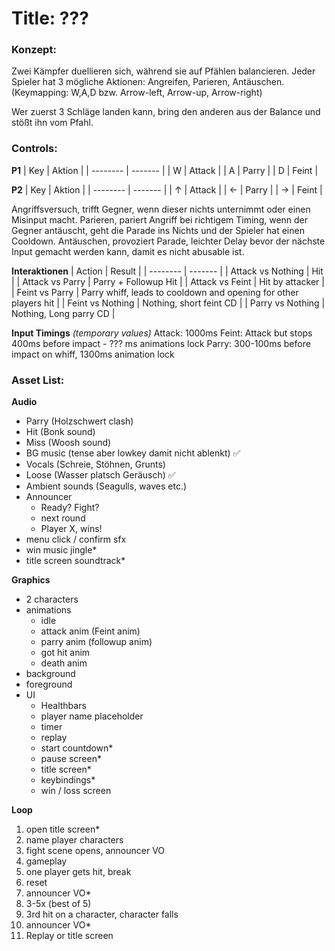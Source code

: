
# Title: ???

### Konzept:

Zwei Kämpfer duellieren sich, während sie auf Pfählen balancieren. Jeder Spieler hat 3
mögliche Aktionen: Angreifen, Parieren, Antäuschen.
(Keymapping: W,A,D bzw. Arrow-left, Arrow-up, Arrow-right)

Wer zuerst 3 Schläge landen kann, bring den anderen aus der Balance und stößt ihn
vom Pfahl.

### Controls:

**P1**
| Key      | Aktion  |
| -------- | ------- |
| W        | Attack  |
| A        | Parry   |
| D        | Feint   |


**P2**
| Key      | Aktion  |
| -------- | ------- |
| ↑        | Attack  |
| ←        | Parry   |
| →        | Feint   |


Angriffsversuch, trifft Gegner, wenn dieser nichts unternimmt oder einen Misinput
macht. Parieren, pariert Angriff bei richtigem Timing, wenn der Gegner antäuscht, geht
die Parade ins Nichts und der Spieler hat einen Cooldown. Antäuschen, provoziert
Parade, leichter Delay bevor der nächste Input gemacht werden kann, damit es nicht
abusable ist.

**Interaktionen**
| Action   | Result |
| -------- | ------- |
| Attack vs Nothing | Hit |
| Attack vs Parry | Parry + Followup Hit |
| Attack vs Feint | Hit by attacker |
| Feint vs Parry | Parry whiff, leads to cooldown and opening for other players hit |
| Feint vs Nothing | Nothing, short feint CD |
| Parry vs Nothing | Nothing, Long parry CD |

**Input Timings** *(temporary values)*
Attack: 1000ms
Feint: Attack but stops 400ms before impact
	- ??? ms animations lock
Parry: 300-100ms before impact
on whiff, 1300ms animation lock

### Asset List:

**Audio**
- Parry (Holzschwert clash)
- Hit (Bonk sound)
- Miss (Woosh sound)
- BG music (tense aber lowkey damit nicht ablenkt) ✅
- Vocals (Schreie, Stöhnen, Grunts)
- Loose (Wasser platsch Geräusch) ✅
- Ambient sounds (Seagulls, waves etc.)
- Announcer
	- Ready? Fight?
	- next round
	- Player X, wins!
- menu click / confirm sfx
- win music jingle*
- title screen soundtrack*

**Graphics**
- 2 characters
- animations
	- idle
	- attack anim (Feint anim)
	- parry anim (followup anim)
	- got hit anim
	- death anim
- background
- foreground
- UI
	- Healthbars
	- player name placeholder
	- timer
	- replay
	- start countdown*
	- pause screen*
	- title screen*
	- keybindings*
	- win / loss screen

**Loop**
1. open title screen*
1. name player characters
1. fight scene opens, announcer VO
1. gameplay
1. one player gets hit, break
1. reset
1. announcer VO*
1. 3-5x (best of 5)
1. 3rd hit on a character, character falls
1. announcer VO*
1. Replay or title screen
